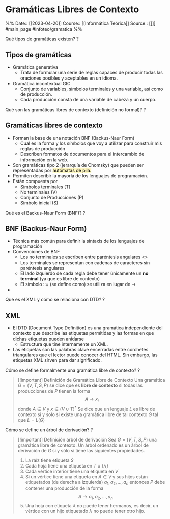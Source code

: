 # Gramáticas Libres de Contexto

%%
Date:: [[2023-04-20]]
Course:: [[Informática Teórica]]
Source:: [[]]
#main_page 
#infoteo/gramatica 
%%

Qué tipos de gramáticas existen?
?
## Tipos de gramáticas
- Gramática generativa
	- Trata de formular una serie de reglas capaces de producir todas las oraciones posibles y aceptables en un idioma.
- Gramática incontextual GIC
	- Conjunto de variables, símbolos terminales y una variable, así como de producción.
	- Cada producción consta de una variable de cabeza y un cuerpo.

Qué son las gramáticas libres de contexto (definición no formal)?
?
## Gramáticas libres de contexto
- Forman la base de una notación BNF (Backus-Naur Form)
	- Cual es la forma y los símbolos que voy a utilizar para construir mis reglas de producción
	- Describen formatos de documentos para el intercambio de información en la web.
- Son gramáticas tipo 2 (jerarquía de Chomsky) que pueden ser representadas por <mark style="background: #FFF3A3A6;">autómatas de pila.</mark>
- Permiten describir la mayoría de los lenguajes de programación.
- Están compuesta por 
	- Símbolos terminales (T)
	- No terminales (V)
	- Conjunto de Producciones (P)
	- Símbolo inicial (S)

Qué es el Backus-Naur Form (BNF)?
?
## BNF (Backus-Naur Form)
- Técnica más común para definir la sintaxis de los lenguajes de programación
- Convenciones de BNF
	- Los no terminales se escriben entre paréntesis angulares <>
	- Los terminales se representan con cadenas de caracteres sin paréntesis angulares
	- El lado izquierdo de cada regla debe tener únicamente un **no terminal** (ya que es libre de contexto)
	- El símbolo ::= (se define como) se utiliza en lugar de $\rightarrow$
- 

Qué es el XML y cómo se relaciona con DTD?
?
## XML
- El DTD (Document Type Definition) es una gramática independiente del contexto que describe las etiquetas permitidas y las formas en que dichas etiquetas pueden anidarse
	- Estructura que tine internamente un XML.
- Las etiquetas son las palabras clave encerradas entre corchetes triangulares que el lector puede conocer del HTML. Sin embargo, las etiquetas XML sirven para dar significado.

Cómo se define formalmente una gramática libre de contexto?
?
>[!important] Definición de Gramática Libre de Contexto
>Una gramática $G=(V,T,S,P)$ se dice que es **libre de contexto** si todas las producciones de $P$ tienen la forma $$A\rightarrow x_i$$
>donde $A\in V$ y $x \in (V \cup T)^*$
>Se dice que un lenguaje $L$ es libre de contexto si y solo si existe una gramática libre de tal contexto $G$ tal que $L=L(G)$

Cómo se define un árbol de derivación?
?
>[!important] Definición árbol de derivación
>Sea $G=(V,T,S,P)$ una gramática libre de contexto. Un árbol ordenado es un árbol de derivación de $G$ si y sólo si tiene las siguientes propiedades.
>1. La raíz tiene etiqueta $S$
>2. Cada hoja tiene una etiqueta en $T\cup \{\lambda \}$
>3. Cada vértice interior tiene una etiqueta en $V$
>4. Si un vértice tiene una etiqueta en $A\in V$ y sus hijos están etiquetados (de derecha a izquierda) $a_1,a_2,\dots, a_n$ entonces $P$ debe contener una producción de la forma $$A\rightarrow a_1,a_2,\dots, a_n$$
>5. Una hoja con etiqueta $\lambda$ no puede tener hermanos, es decir, un vértice con un hijo etiquetado $\lambda$ no puede tener otro hijo.

